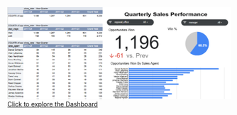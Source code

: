 ![Screenshot](image.png)
[Click to explore the Dashboard](https://docs.google.com/spreadsheets/d/16IZP4XY1Nv4s2Aw7dyR25pG8gmtOnWhae7PulhHktDU/edit?usp=sharing)